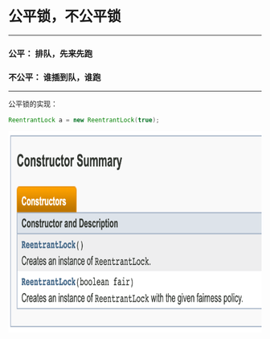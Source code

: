 # 公平锁，不公平锁
---
### 公平： 排队，先来先跑
### 不公平： 谁插到队，谁跑
---

公平锁的实现：
```java
ReentrantLock a = new ReentrantLock(true);
```
<p align="center">
  <img src="https://raw.githubusercontent.com/IDGAQ/Super_Cool_Notes/main/Screen%20Shot%202021-04-19%20at%203.16.41%20PM.png" width="800" height="400">
</p>

